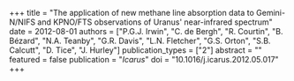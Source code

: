 +++
title = "The application of new methane line absorption data to Gemini-N/NIFS and KPNO/FTS observations of Uranus' near-infrared spectrum"
date = 2012-08-01
authors = ["P.G.J. Irwin", "C. de Bergh", "R. Courtin", "B. Bézard", "N.A. Teanby", "G.R. Davis", "L.N. Fletcher", "G.S. Orton", "S.B. Calcutt", "D. Tice", "J. Hurley"]
publication_types = ["2"]
abstract = ""
featured = false
publication = "*Icarus*"
doi = "10.1016/j.icarus.2012.05.017"
+++

